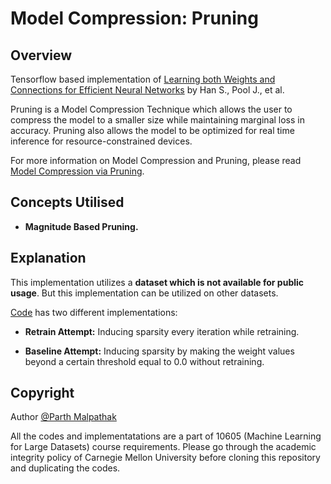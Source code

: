 # Model Compression: Pruning

## Overview
Tensorflow based implementation of [Learning both Weights and Connections for Efficient Neural Networks](https://arxiv.org/abs/1506.02626) by Han S., Pool J., et al.

Pruning is a Model Compression Technique which allows the user to compress the model to a smaller size while maintaining marginal loss in accuracy. Pruning also allows the model to be optimized for real time inference for resource-constrained devices.

For more information on Model Compression and Pruning, please read [Model Compression via Pruning](https://towardsdatascience.com/model-compression-via-pruning-ac9b730a7c7b).

## Concepts Utilised
* **Magnitude Based Pruning.**

## Explanation
This implementation utilizes a **dataset which is not available for public usage**. But this implementation can be utilized on other datasets. 

[Code](https://github.com/parthmalpathak/Model_Compression_Pruning/blob/main/Magnitude%20Pruning.ipynb) has two different implementations:
* **Retrain Attempt:**
Inducing sparsity every iteration while retraining.

* **Baseline Attempt:**
Inducing sparsity by making the weight values beyond a certain threshold equal to 0.0 without retraining.

## Copyright
Author [@Parth Malpathak](https://github.com/parthmalpathak)

All the codes and implementatations are a part of 10605 (Machine Learning for Large Datasets) course requirements. Please go through the academic integrity policy of Carnegie Mellon University before cloning this repository and duplicating the codes.
